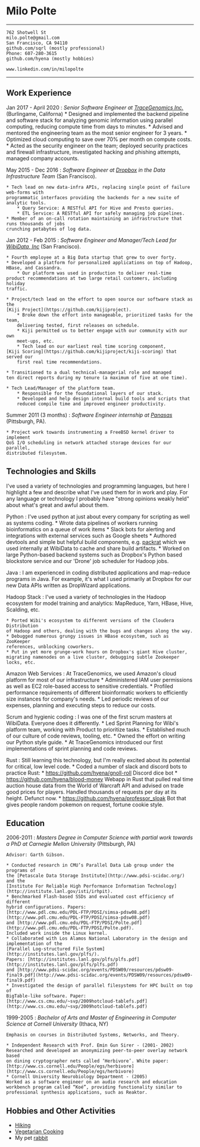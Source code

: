 Milo Polte
==========


----

`762 Shotwell St                                                             milo.polte@gmail.com`  
`San Francisco, CA 94110                                    github.com/sqrl (mostly professional)`  
`Phone: 607-280-3615                                        github.com/hyena (mostly hobbies)    `  
`                                                                   www.linkedin.com/in/milopolte`  

----


Work Experience
---------------

Jan 2017 - April 2020
:   *Senior Software Engineer at [TraceGenomics Inc.](https://tracegenomics.com/)* (Burlingame, Californa)
     * Designed and implemented the backend pipeline and software stack for analyzing genomic 
     information using parallel computing, reducing compute time from days to minutes.
     * Advised and mentored the engineering team as the most senior engineer for 3 years.
     * Optimized cloud computing to save over 70% per month on compute costs.
     * Acted as the security engineer on the team; deployed security practices and firewall
     infrastructure, investigated hacking and phishing attempts, managed company accounts.

May 2015 - Dec 2016
:   *Software Engineer at [Dropbox](https://www.dropbox.com) in the Data Infrastructure Team* (San Francisco).

    * Tech lead on new data-infra APIs, replacing single point of failure web-forms with
    programmatic interfaces providing the backends for a new suite of analytic tools.
        * Query Service: A RESTful API for Hive and Presto queries.
        * ETL Service: A RESTful API for safely managing job pipelines.
    * Member of an on-call rotation maintaining an infrastructure that runs thousands of jobs
    crunching petabytes of log data.

Jan 2012 - Feb 2015
:   *Software Engineer and Manager/Tech Lead for [WibiData, Inc](https://www.wibidata.com)* (San Francisco).

    * Fourth employee at a Big Data startup that grew to over forty.
    * Developed a platform for personalized applications on top of Hadoop,
    HBase, and Cassandra.
        * Our platform was used in production to deliver real-time
    product recommendations at two large retail customers, including holiday
    traffic.

    * Project/tech lead on the effort to open source our software stack as the
    [Kiji Project](https://github.com/kijiproject).
        * Broke down the effort into manageable, prioritized tasks for the team,
        delivering tested, first releases on schedule.
        * Kiji permitted us to better engage with our community with our own
        meet-ups, etc.
        * Tech lead on our earliest real time scoring component,
    [Kiji Scoring](https://github.com/kijiproject/kiji-scoring) that served our
        first real time recommendations.

    * Transitioned to a dual technical-managerial role and managed
    ten direct reports during my tenure (a maximum of five at one time).

    * Tech Lead/Manager of the platform team.
        * Responsible for the foundational layers of our stack.
        * Developed and help design internal build tools and scripts that
        reduced compile time and improved engineer productivity.

Summer 2011 (3 months)
:   *Software Engineer internship at [Panasas](http://www.panasas.com/)* (Pittsburgh, PA).

    * Project work towards instrumenting a FreeBSD kernel driver to implement
    QoS I/O scheduling in network attached storage devices for our parallel,
    distributed filesystem.

Technologies and Skills
-----------------------
I've used a variety of technologies and programming languages, but here I highlight a few
and describe what I've used them for in work and play. For any language or technology I probably
have "strong opinions weakly held" about what's great and awful about them.


Python
:    I've used python at just about every company for scripting as well as systems coding.
    * Wrote data pipelines of workers running bioinformatics on a queue of work items
    * Slack bots for alerting and integrations with external services such as Google sheets
    * Authored devtools and simple but helpful build components, e.g.
    [packrat](https://github.com/sqrl/packrat) which we used internally at WibiData to cache and
    share build artifacts.
    * Worked on large Python-based backend systems such as Dropbox's Python based blockstore
    service and our 'Drone' job scheduler for Hadoop jobs.

Java
:   I am experienced in coding distributed applications and map-reduce programs
    in Java. For example, it's what I used primarily at Dropbox for our new Data APIs written
    as DropWizard applications.


Hadoop Stack
:   I've used a variety of technologies in the Hadoop ecosystem for model
    training and analytics: MapReduce, Yarn, HBase, Hive, Scalding, etc.

    * Ported Wibi's ecosystem to different versions of the Cloudera Distribution
    of Hadoop and others, dealing with the bugs and changes along the way.
    * Debugged numerous grungy issues in HBase ecosystem, such as ZooKeeper
    references, unblocking coworkers.
    * Put in yet more grunge-work hours on Dropbox's giant Hive cluster,
    migrating namenodes on a live cluster, debugging subtle Zookeeper locks, etc.


Amazon Web Services
:   At TraceGenomics, we used Amazon's cloud platform for most of our infrastructure
    * Administered IAM user permissions as well as EC2 role-based access to sensitive
    credentials.
    * Profiled performance requirements of different bioinformatic workers to efficiently
    size instances for company's needs.
    * Led periodic reviews of our expenses, planning and executing steps to reduce our
    costs.


Scrum and hygienic coding
:   I was one of the first scrum masters at WibiData. Everyone does it differently.
    * Led Sprint Planning for Wibi's platform team, working
    with Product to prioritize tasks.
    * Established much of our culture of code reviews, tooling, etc.
    * Owned the effort on writing our Python style guide.
    * At TraceGenomics introduced our first implementations of sprint planning and
    code reviews.


Rust
:   Still learning this technology, but I'm really excited about its potential for critical, low
    level code.
    * Coded a number of slack and discord bots to practice Rust:
        * https://github.com/hyena/gnoll-roll Discord dice bot
        * https://github.com/hyena/blood-money Webapp in Rust that pulled real time auction house
          data from the World of Warcraft API and advised on trade good prices for players. Handled
          thousands of requests per day at its height. Defunct now.
        * https://github.com/hyena/professor_sloak Bot that gives people random pokemon on request,
          fortune cookie style.

Education
---------

2006-2011
:   *Masters Degree in Computer Science with partial work towards a PhD at
    Carnegie Mellon University* (Pittsburgh, PA)

    Advisor: Garth Gibson.

    * Conducted research in CMU’s Parallel Data Lab group under the programs of
    the [Petascale Data Storage Institute](http://www.pdsi-scidac.org/) and the
    [Institute For Reliable High Performance Information Technology](http://institute.lanl.gov/isti/irhpit).
    * Benchmarked Flash-based SSDs and evaluated cost efficiency of different
    hybrid configurations. Papers:
    [http://www.pdl.cmu.edu/PDL-FTP/PDSI/simsa-pdsw08.pdf](http://www.pdl.cmu.edu/PDL-FTP/PDSI/simsa-pdsw08.pdf)
    and [http://www.pdl.cmu.edu/PDL-FTP/PDSI/Polte.pdf](http://www.pdl.cmu.edu/PDL-FTP/PDSI/Polte.pdf).
    Included work inside the Linux kernel.
    * Collaborated with Los Alamos National Laboratory in the design and
    implementation of the
    [Parallel Log-structured File System](http://institutes.lanl.gov/plfs/).
    Papers: [http://institutes.lanl.gov/plfs/plfs.pdf](http://institutes.lanl.gov/plfs/plfs.pdf)
    and [http://www.pdsi-scidac.org/events/PDSW09/resources/pdsw09-final9.pdf](http://www.pdsi-scidac.org/events/PDSW09/resources/pdsw09-final9.pdf)
    * Investigated the design of parallel filesystems for HPC built on top of
    BigTable-like software. Paper:
    [http://www.cs.cmu.edu/~svp/2009hotcloud-tablefs.pdf](http://www.cs.cmu.edu/~svp/2009hotcloud-tablefs.pdf)

1999-2005
:   *Bachelor of Arts and Master of Engineering in Computer Science at Cornell
    University* (Ithaca, NY)

    Emphasis on courses in Distributed Systems, Networks, and Theory.

    * Independent Research with Prof. Emin Gun Sirer - (2001- 2002)
    Researched and developed an anonymizing peer-to-peer overlay network based
    on dining cryptographer nets called ‘Herbivore’. White paper:
    [http://www.cs.cornell.edu/People/egs/herbivore](http://www.cs.cornell.edu/People/egs/herbivore)
    * Cornell University Neurobiology Department - (2005)
    Worked as a software engineer on an audio research and education
    workbench program called “Koé”, providing functionality similar to
    professional synthesis applications, such as Reaktor.

Hobbies and Other Activities
----------------------------

* [Hiking](http://i.imgur.com/ApbbKi8.jpg)
* [Vegetarian Cooking](http://markbittman.com/book/how-to-cook-everything-vegetarian/)
* My pet [rabbit](https://www.youtube.com/watch?v=SzU_dGHykZ4)
